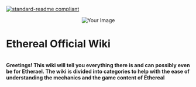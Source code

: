[![standard-readme compliant](https://img.shields.io/badge/Return_To-Home_Page-blueviolet.svg?style=flat-square?size=100)](../readme.md)
<div align="center"> <img src="https://github.com/AshTheDeveloper/Ethereal/assets/97385822/175f3ebf-1f0d-4f81-be71-37672980d35a/ae42c667bba11244fd1a2f59e63605a0.jpg" alt="Your Image"></div>
<h1 style="display: inline-block;">Ethereal Official Wiki</h1>

**Greetings! This wiki will tell you everything there is and can possibly even be for Etherael. The wiki is divided into categories to help with the ease of understanding the mechanics and the game content of Ethereal**
